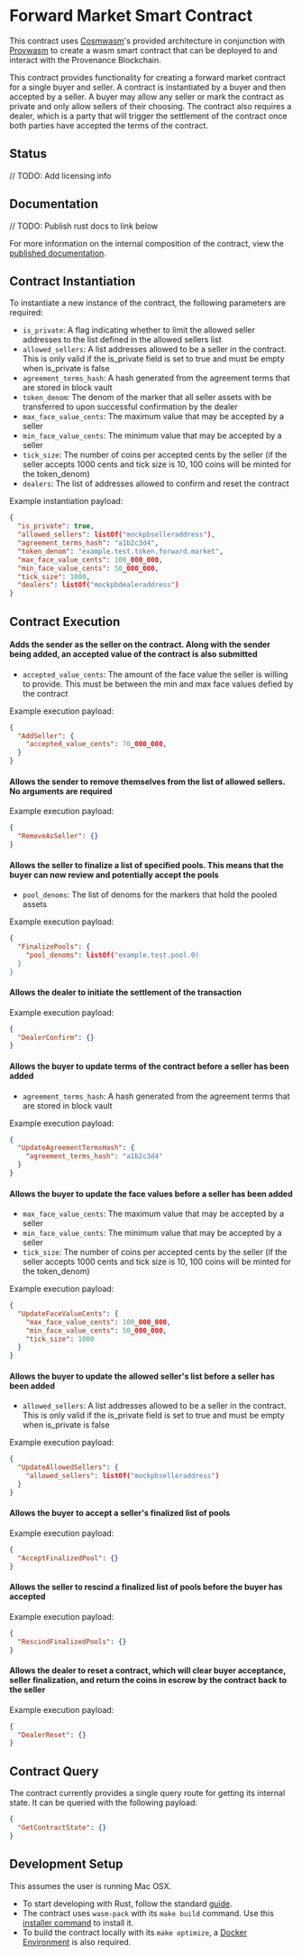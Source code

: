 # Forward Market Smart Contract

This contract uses [Cosmwasm](https://github.com/CosmWasm/cosmwasm)'s provided architecture in
conjunction with [Provwasm](#https://github.com/provenance-io/provwasm) to create a wasm smart
contract that can be deployed to and interact with the Provenance Blockchain.

This contract provides functionality for creating a forward market contract for a single buyer and seller.
A contract is instantiated by a buyer and then accepted by a seller. A buyer may allow any seller or mark
the contract as private and only allow sellers of their choosing. The contract also requires a dealer, which
is a party that will trigger the settlement of the contract once both parties have accepted the terms of the
contract.

## Status
// TODO: Add licensing info

## Documentation

// TODO: Publish rust docs to link below

For more information on the internal composition of the contract, view the [published documentation](https://figuretechnologies.github.io/forward-market-smart-contract/).

## Contract Instantiation

To instantiate a new instance of the contract, the following parameters are required:

* `is_private`: A flag indicating whether to limit the allowed seller addresses to the list defined in the allowed sellers list
* `allowed_sellers`: A list addresses allowed to be a seller in the contract. This is only valid if the is_private field is set to true and must be empty when is_private is false
* `agreement_terms_hash`: A hash generated from the agreement terms that are stored in block vault
* `token_denom`: The denom of the marker that all seller assets with be transferred to upon successful confirmation by the dealer
* `max_face_value_cents`: The maximum value that may be accepted by a seller
* `min_face_value_cents`: The minimum value that may be accepted by a seller
* `tick_size`: The number of coins per accepted cents by the seller (if the seller accepts 1000 cents and tick size is 10, 100 coins will be minted for the token_denom)
* `dealers`: The list of addresses allowed to confirm and reset the contract
  
Example instantiation payload:
```json
{
  "is_private": true,
  "allowed_sellers": listOf("mockpbselleraddress"),
  "agreement_terms_hash": "a1b2c3d4",
  "token_denom": "example.test.token.forward.market",
  "max_face_value_cents": 100_000_000,
  "min_face_value_cents": 50_000_000,
  "tick_size": 1000,
  "dealers": listOf("mockpbdealeraddress")
}
```

## Contract Execution

#### Adds the sender as the seller on the contract. Along with the sender being added, an accepted value of the contract is also submitted

* `accepted_value_cents`: The amount of the face value the seller is willing to provide. This must be between the min and max face values defied by the contract

Example execution payload:

```json
{
  "AddSeller": {
    "accepted_value_cents": 70_000_000,
  }
}

```

#### Allows the sender to remove themselves from the list of allowed sellers. No arguments are required

Example execution payload:

```json
{
  "RemoveAsSeller": {}
}
```

#### Allows the seller to finalize a list of specified pools. This means that the buyer can now review and potentially accept the pools

* `pool_denoms`: The list of denoms for the markers that hold the pooled assets

Example execution payload:

```json
{
  "FinalizePools": {
    "pool_denoms": listOf("example.test.pool.0)
  }
}
```

#### Allows the dealer to initiate the settlement of the transaction

Example execution payload:

```json
{
  "DealerConfirm": {}
}
```

#### Allows the buyer to update terms of the contract before a seller has been added

* `agreement_terms_hash`: A hash generated from the agreement terms that are stored in block vault

Example execution payload:

```json
{
  "UpdateAgreementTermsHash": {
    "agreement_terms_hash": "a1b2c3d4"
  }
}
```

#### Allows the buyer to update the face values before a seller has been added


* `max_face_value_cents`: The maximum value that may be accepted by a seller
* `min_face_value_cents`: The minimum value that may be accepted by a seller
* `tick_size`: The number of coins per accepted cents by the seller (if the seller accepts 1000 cents and tick size is 10, 100 coins will be minted for the token_denom)

Example execution payload:

```json
{
  "UpdateFaceValueCents": {
    "max_face_value_cents": 100_000_000,
    "min_face_value_cents": 50_000_000,
    "tick_size": 1000
  }
}
```

#### Allows the buyer to update the allowed seller's list before a seller has been added

* `allowed_sellers`: A list addresses allowed to be a seller in the contract. This is only valid if the is_private field is set to true and must be empty when is_private is false

Example execution payload:

```json
{
  "UpdateAllowedSellers": {
    "allowed_sellers": listOf("mockpbselleraddress")
  }
}
```

#### Allows the buyer to accept a seller's finalized list of pools

Example execution payload:

```json
{
  "AcceptFinalizedPool": {}
}
```

#### Allows the seller to rescind a finalized list of pools before the buyer has accepted

Example execution payload:

```json
{
  "RescindFinalizedPools": {}
}
```

#### Allows the dealer to reset a contract, which will clear buyer acceptance, seller finalization, and return the coins in escrow by the contract back to the seller

Example execution payload:

```json
{
  "DealerReset": {}
}
```

## Contract Query

The contract currently provides a single query route for getting its internal state. It can be queried
with the following payload:

```json
{
  "GetContractState": {}
}
```

## Development Setup
This assumes the user is running Mac OSX.

- To start developing with Rust, follow the standard [guide](https://www.rust-lang.org/tools/install).
- The contract uses `wasm-pack` with its `make build` command.  Use this [installer command](https://rustwasm.github.io/wasm-pack/installer/) to install it.
- To build the contract locally with its `make optimize`, a [Docker Environment](https://www.docker.com/products/docker-desktop/) is also required.